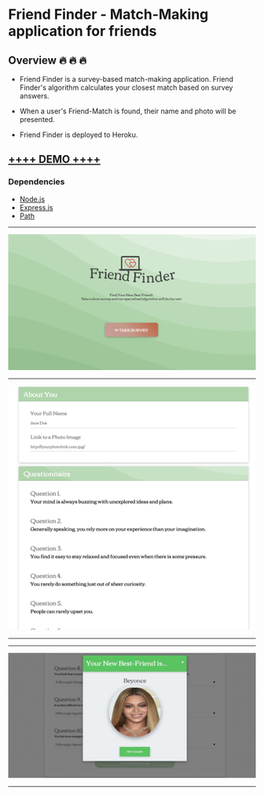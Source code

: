# Friend Finder - Match-Making application for friends

## Overview :fire: :fire: :fire:

* Friend Finder is a survey-based match-making application. Friend Finder's algorithm calculates your closest match based on survey answers.

* When a user's Friend-Match is found, their name and photo will be presented.

* Friend Finder is deployed to Heroku.

## **<a href="https://sleepy-coast-25629.herokuapp.com/" target="_blank">++++ DEMO ++++</a>**

### Dependencies

* [Node.js](https://nodejs.org/en/)
* [Express.js](https://expressjs.com/)
* [Path](https://github.com/mtrpcic/pathjs)

***

![WELCOME Image](/app/public/img/5f6c32a2e544540ebb5ba56cf0d1d203.png)

***

![Survey_Image](/app/public/img/survey.png)

***

***

![Result_Image](/app/public/img/Bestie.jpg)

***
